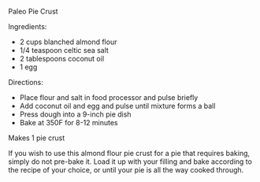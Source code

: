 Paleo Pie Crust

Ingredients:

- 2 cups blanched almond flour
- 1/4 teaspoon celtic sea salt
- 2 tablespoons coconut oil
- 1 egg

Directions:

- Place flour and salt in food processor and pulse briefly
- Add coconut oil and egg and pulse until mixture forms a ball
- Press dough into a 9-inch pie dish
- Bake at 350F for 8-12 minutes

Makes 1 pie crust

If you wish to use this almond flour pie crust for a pie that requires baking,
simply do not pre-bake it. Load it up with your filling and bake according to
the recipe of your choice, or until your pie is all the way cooked through. 

